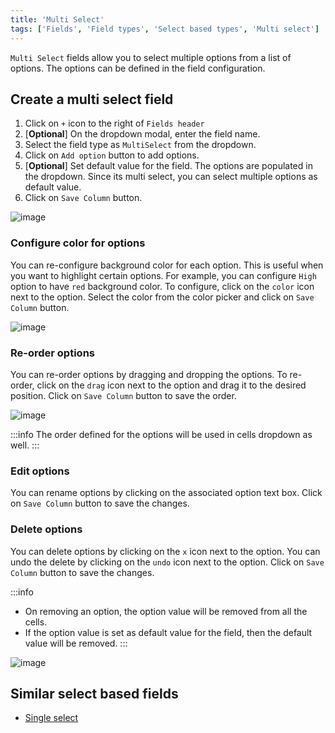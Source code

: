 ```yaml
---
title: 'Multi Select'
tags: ['Fields', 'Field types', 'Select based types', 'Multi select']
---
```



`Multi Select` fields allow you to select multiple options from a list of options. The options can be defined in the field configuration.

## Create a multi select field
1. Click on `+` icon to the right of `Fields header`
2. [**Optional**] On the dropdown modal, enter the field name.
3. Select the field type as `MultiSelect` from the dropdown.
4. Click on `Add option` button to add options.
5. [**Optional**] Set default value for the field. The options are populated in the dropdown. Since its multi select, you can select multiple options as default value.
6. Click on `Save Column` button.

![image](/img/v2/fields/multi-select.png)


### Configure color for options
You can re-configure background color for each option. This is useful when you want to highlight certain options. For example, you can configure `High` option to have `red` background color.
To configure, click on the `color` icon next to the option. Select the color from the color picker and click on `Save Column` button.

![image](/img/v2/fields/single-select-color.png)

### Re-order options
You can re-order options by dragging and dropping the options. To re-order, click on the `drag` icon next to the option and drag it to the desired position. Click on `Save Column` button to save the order.

![image](/img/v2/fields/single-select-reorder.png)

:::info
The order defined for the options will be used in cells dropdown as well.
:::

### Edit options
You can rename options by clicking on the associated option text box. Click on `Save Column` button to save the changes.

### Delete options
You can delete options by clicking on the `x` icon next to the option. You can undo the delete by clicking on the `undo` icon next to the option. Click on `Save Column` button to save the changes.

:::info
- On removing an option, the option value will be removed from all the cells.
- If the option value is set as default value for the field, then the default value will be removed.
:::

![image](/img/v2/fields/single-select-delete.png)

## Similar select based fields
- [Single select](010.single-select.md)

